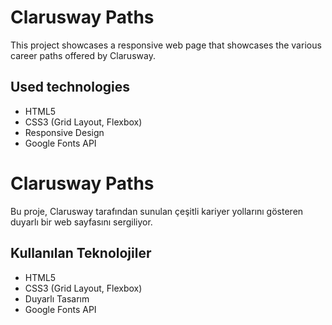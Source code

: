 # Clarusway Paths

This project showcases a responsive web page that showcases the various career paths offered by Clarusway.

## Used technologies
- HTML5
- CSS3 (Grid Layout, Flexbox)
- Responsive Design
- Google Fonts API

# Clarusway Paths

Bu proje, Clarusway tarafından sunulan çeşitli kariyer yollarını gösteren duyarlı bir web sayfasını sergiliyor.

## Kullanılan Teknolojiler
- HTML5
- CSS3 (Grid Layout, Flexbox)
- Duyarlı Tasarım
- Google Fonts API
